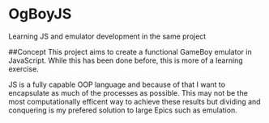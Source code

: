 # OgBoyJS
Learning JS and emulator development in the same project


##Concept
This project aims to create a functional GameBoy emulator in JavaScript. While this has been done before, this is more of a learning exercise. 

JS is a fully capable OOP language and because of that I want to encapsulate as much of the processes as possible. This may not be the most computationally efficent way to achieve these results but dividing and conquering is my prefered solution to large Epics such as emulation. 
